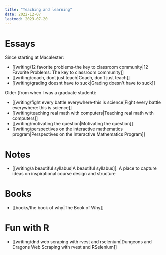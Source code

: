 ```yaml
---
title: "Teaching and learning"
date: 2022-12-07
lastmod: 2023-07-20
---
```


# Essays

Since starting at Macalester:

- [[writing/12 favorite problems-the key to classroom community|12 Favorite Problems: The key to classroom community]]
- [[writing/coach, dont just teach|Coach, don't just teach]]
- [[writing/grading doesnt have to suck|Grading doesn't have to suck]]

Older (from when I was a graduate student):

- [[writing/fight every battle everywhere-this is science|Fight every battle everywhere: this is science]]
- [[writing/teaching real math with computers|Teaching real math with computers]]
- [[writing/motivating the question|Motivating the question]]
- [[writing/perspectives on the interactive mathematics program|Perspectives on the Interactive Mathematics Program]]

# Notes

- [[writing/a beautiful syllabus|A beautiful syllabus]]: A place to capture ideas on inspirational course design and structure

# Books

- [[books/the book of why|The Book of Why]]

# Fun with R

- [[writing/dnd web scraping with rvest and rselenium|Dungeons and Dragons Web Scraping with rvest and RSelenium]]
